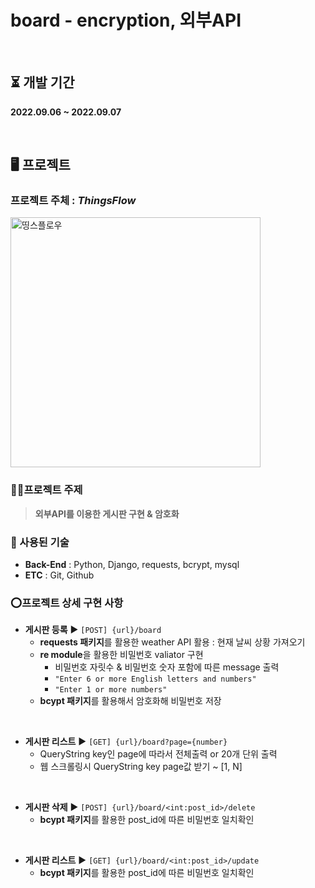# board - encryption, 외부API

</br>

## ⏳ 개발 기간
**2022.09.06 ~ 2022.09.07**

</br>
  
## 🖥️ 프로젝트


### 프로젝트 주체 : *ThingsFlow*

[<img src='https://krafton.com/wp-content/uploads/2022/08/thingsflow_brandmark_Primary_RGB.png' alt='띵스플로우' width="400px"/>](https://krafton.com/studios/thingsflow/)


### ✍🏻프로젝트 주제

> **외부API를 이용한 게시판 구현 & 암호화**

### 🧹 사용된 기술
- **Back-End** : Python, Django, requests, bcrypt, mysql
- **ETC** : Git, Github

### ⭕프로젝트 상세 구현 사항

- **게시판 등록**  ▶️  `[POST] {url}/board`
  - **requests 패키지**를 활용한 weather API 활용 : 현재 날씨 상황 가져오기
  - **re module**을 활용한 비밀번호 valiator 구현
    - 비밀번호 자릿수 & 비밀번호 숫자 포함에 따른 message 출력
    - `"Enter 6 or more English letters and numbers"`
    - `"Enter 1 or more numbers"`
  - **bcypt 패키지**를 활용해서 암호화해 비밀번호 저장
<br/>

- **게시판 리스트** ▶️ `[GET] {url}/board?page={number}`
  - QueryString key인 page에 따라서 전체출력 or 20개 단위 출력
  - 웹 스크롤링시 QueryString key page값 받기 ~ [1, N]
<br/>

- **게시판 삭제** ▶️ `[POST] {url}/board/<int:post_id>/delete`
  - **bcypt 패키지**를 활용한 post_id에 따른 비밀번호 일치확인
<br/>

- **게시판 리스트** ▶️ `[GET] {url}/board/<int:post_id>/update`
  - **bcypt 패키지**를 활용한 post_id에 따른 비밀번호 일치확인
<br/>